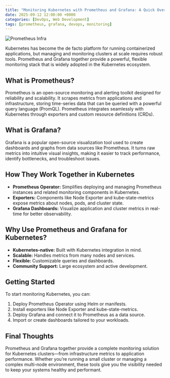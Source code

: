 ```yaml
---
title: "Monitoring Kubernetes with Prometheus and Grafana: A Quick Overview"
date: 2025-09-12 12:00:00 +0000
categories: [DevOps, Web Development]
tags: [prometheus, grafana, devops, monitoring]
---
```


![Prometheus Infra](/assets/lib/prometheus_infra.png)

Kubernetes has become the de facto platform for running containerized applications, but managing and monitoring clusters at scale requires robust tools. Prometheus and Grafana together provide a powerful, flexible monitoring stack that is widely adopted in the Kubernetes ecosystem.

## What is Prometheus?

Prometheus is an open-source monitoring and alerting toolkit designed for reliability and scalability. It scrapes metrics from applications and infrastructure, storing time-series data that can be queried with a powerful query language (PromQL). Prometheus integrates seamlessly with Kubernetes through exporters and custom resource definitions (CRDs).

## What is Grafana?

Grafana is a popular open-source visualization tool used to create dashboards and graphs from data sources like Prometheus. It turns raw metrics into intuitive visual insights, making it easier to track performance, identify bottlenecks, and troubleshoot issues.

## How They Work Together in Kubernetes

- **Prometheus Operator:** Simplifies deploying and managing Prometheus instances and related monitoring components in Kubernetes.
- **Exporters:** Components like Node Exporter and kube-state-metrics expose metrics about nodes, pods, and cluster state.
- **Grafana Dashboards:** Visualize application and cluster metrics in real-time for better observability.

## Why Use Prometheus and Grafana for Kubernetes?

- **Kubernetes-native:** Built with Kubernetes integration in mind.
- **Scalable:** Handles metrics from many nodes and services.
- **Flexible:** Customizable queries and dashboards.
- **Community Support:** Large ecosystem and active development.

## Getting Started

To start monitoring Kubernetes, you can:

1. Deploy Prometheus Operator using Helm or manifests.
2. Install exporters like Node Exporter and kube-state-metrics.
3. Deploy Grafana and connect it to Prometheus as a data source.
4. Import or create dashboards tailored to your workloads.

## Final Thoughts

Prometheus and Grafana together provide a complete monitoring solution for Kubernetes clusters—from infrastructure metrics to application performance. Whether you’re running a small cluster or managing a complex multi-node environment, these tools give you the visibility needed to keep your systems healthy and performant.
